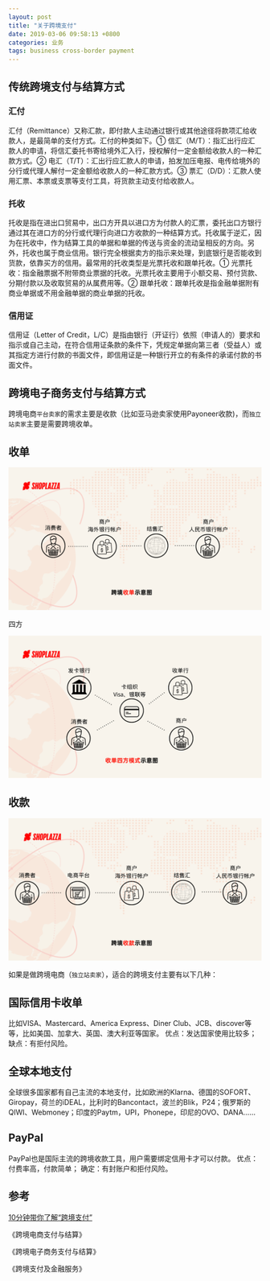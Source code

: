 ```yaml
---
layout: post
title: "关于跨境支付"
date: 2019-03-06 09:58:13 +0800
categories: 业务
tags: business cross-border payment 
---
```


## 传统跨境支付与结算方式

### 汇付

汇付（Remittance）又称汇款，即付款人主动通过银行或其他途径将款项汇给收款人，是最简单的支付方式。汇付的种类如下。① 信汇（M/T）：指汇出行应汇款人的申请，将信汇委托书寄给境外汇入行，授权解付一定金额给收款人的一种汇款方式。② 电汇（T/T）：汇出行应汇款人的申请，拍发加压电报、电传给境外的分行或代理人解付一定金额给收款人的一种汇款方式。③ 票汇（D/D）：汇款人使用汇票、本票或支票等支付工具，将货款主动支付给收款人。

### 托收

托收是指在进出口贸易中，出口方开具以进口方为付款人的汇票，委托出口方银行通过其在进口方的分行或代理行向进口方收款的一种结算方式。托收属于逆汇，因为在托收中，作为结算工具的单据和单据的传送与资金的流动呈相反的方向。另外，托收也属于商业信用。银行完全根据卖方的指示来处理，到底银行是否能收到货款，依靠买方的信用。最常用的托收类型是光票托收和跟单托收。① 光票托收：指金融票据不附带商业票据的托收。光票托收主要用于小额交易、预付货款、分期付款以及收取贸易的从属费用等。② 跟单托收：跟单托收是指金融单据附有商业单据或不用金融单据的商业单据的托收。

### 信用证

信用证（Letter of Credit，L/C）是指由银行（开证行）依照（申请人的）要求和指示或自己主动，在符合信用证条款的条件下，凭规定单据向第三者（受益人）或其指定方进行付款的书面文件，即信用证是一种银行开立的有条件的承诺付款的书面文件。

## 跨境电子商务支付与结算方式



跨境电商`平台卖家`的需求主要是收款（比如亚马逊卖家使用Payoneer收款)，而`独立站卖家`主要是需要跨境收单。

## 收单

![跨境收单](/images/v2-1f437d8f10be41d7bc588ec719d90543_r.jpg)

四方

![四方模式](/images/v2-effdbb208628a55f65f466ae71f3bb9a_r.jpg)

## 收款

![跨境收款](/images/v2-189d8d188d4cdff874b75af0376b5c89_r.jpg)

如果是做跨境电商（`独立站卖家`），适合的跨境支付主要有以下几种：

## 国际信用卡收单

比如VISA、Mastercard、America  Express、Diner Club、JCB、discover等等，比如美国、加拿大、英国、澳大利亚等国家。
优点：发达国家使用比较多；
缺点：有拒付风险。

## 全球本地支付

全球很多国家都有自己主流的本地支付，比如欧洲的Klarna、德国的SOFORT、Giropay，荷兰的iDEAL，比利时的Bancontact，波兰的Blik，P24；俄罗斯的QIWI、Webmoney；印度的Paytm，UPI，Phonepe，印尼的OVO、DANA……

## PayPal

PayPal也是国际主流的跨境收款工具，用户需要绑定信用卡才可以付款。
优点：付费率高，付款简单；
确定：有封账户和拒付风险。

## 参考

[10分钟带你了解“跨境支付”](http://www.321sxy.cn/information/1-0-fen-zhong-dai-ni-liao-jie-kua-jing-zhi-fu./)

《跨境电商支付与结算》

《跨境电子商务支付与结算》

《跨境支付及金融服务》